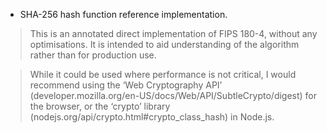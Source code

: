 - SHA-256 hash function reference implementation.

> This is an annotated direct implementation of FIPS 180-4, without any optimisations. It is intended to aid understanding of the algorithm rather than for production use.

> While it could be used where performance is not critical, I would recommend using the ‘Web Cryptography API’ (developer.mozilla.org/en-US/docs/Web/API/SubtleCrypto/digest) for the browser, or the ‘crypto’ library (nodejs.org/api/crypto.html#crypto_class_hash) in Node.js.
